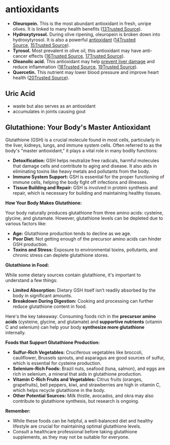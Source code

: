 # antioxidants

- **Oleuropein.** This is the most abundant antioxidant in fresh, unripe olives. It is linked to many health benefits ([13Trusted Source](https://pubmed.ncbi.nlm.nih.gov/31746508/)).
- **Hydroxytyrosol.** During olive ripening, oleuropein is broken down into hydroxytyrosol. It is also a powerful [antioxidant](https://www.healthline.com/nutrition/foods-high-in-antioxidants) ([14Trusted Source](https://pubmed.ncbi.nlm.nih.gov/31884046/), [15Trusted Source](https://pubmed.ncbi.nlm.nih.gov/33354328/)).
- **Tyrosol.** Most prevalent in olive oil, this antioxidant may have anti-cancer effects ([16Trusted Source](https://www.ncbi.nlm.nih.gov/pmc/articles/PMC5691704/), [17Trusted Source](https://www.ncbi.nlm.nih.gov/pubmed/18460116)).
- **Oleanolic acid.** This antioxidant may help [prevent liver damage](https://www.healthline.com/nutrition/11-foods-for-your-liver) and reduce inflammation ([18Trusted Source](https://pubmed.ncbi.nlm.nih.gov/30079536/), [19Trusted Source](https://pubmed.ncbi.nlm.nih.gov/32519911/)).
- **Quercetin.** This nutrient may lower blood pressure and improve heart health ([20Trusted Source](https://pubmed.ncbi.nlm.nih.gov/31787360/)).

## Uric Acid

- waste but also serves as an antioxidant
- accumulates in joints causing gout

## Glutathione: Your Body's Master Antioxidant

Glutathione (GSH) is a crucial molecule found in most cells, particularly in the liver, kidneys, lungs, and immune system cells. Often referred to as the body's "master antioxidant," it plays a vital role in many bodily functions:

- **Detoxification:**  GSH helps neutralize free radicals, harmful molecules that damage cells and contribute to aging and disease.  It also aids in eliminating toxins like heavy metals and pollutants from the body.
- **Immune System Support:**  GSH is essential for the proper functioning of immune cells, helping the body fight off infections and illnesses.
- **Tissue Building and Repair:**  GSH is involved in protein synthesis and repair, which is necessary for building and maintaining healthy tissues.

**How Your Body Makes Glutathione:**

Your body naturally produces glutathione from three amino acids: cysteine, glycine, and glutamate.  However, glutathione levels can be depleted due to various factors like:

- **Age:**  Glutathione production tends to decline as we age.
- **Poor Diet:**  Not getting enough of the precursor amino acids can hinder GSH production.
- **Toxins and Stress:**  Exposure to environmental toxins, pollutants, and chronic stress can deplete glutathione stores.

**Glutathione in Food:**

While some dietary sources contain glutathione, it's important to understand a few things:

- **Limited Absorption:**  Dietary GSH itself isn't readily absorbed by the body in significant amounts.
- **Breakdown During Digestion:**  Cooking and processing can further reduce glutathione content in food.

Here's the key takeaway: Consuming foods rich in the **precursor amino acids** (cysteine, glycine, and glutamate) and **supportive nutrients** (vitamin C and selenium) can help your body **synthesize more glutathione** internally.

**Foods that Support Glutathione Production:**

- **Sulfur-Rich Vegetables:**  Cruciferous vegetables like broccoli, cauliflower, Brussels sprouts, and asparagus are good sources of sulfur, which is essential for cysteine production.
- **Selenium-Rich Foods:**  Brazil nuts, seafood (tuna, salmon), and eggs are rich in selenium, a mineral that aids in glutathione production.  
- **Vitamin C-Rich Fruits and Vegetables:**  Citrus fruits (oranges, grapefruits), bell peppers, kiwi, and strawberries are high in vitamin C, which helps recycle glutathione in the body.
- **Other Potential Sources:**  Milk thistle, avocados, and okra may also contribute to glutathione synthesis, but research is ongoing.

**Remember:**

- While these foods can be helpful, a well-balanced diet and healthy lifestyle are crucial for maintaining optimal glutathione levels.
- Consult a healthcare professional before taking glutathione supplements, as they may not be suitable for everyone.
